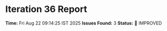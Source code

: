 # Iteration 36 Report
**Time:** Fri Aug 22 09:14:25 IST 2025
**Issues Found:** 3
**Status:** 🔧 IMPROVED

